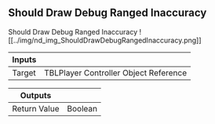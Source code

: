 ## Should Draw Debug Ranged Inaccuracy
Should Draw Debug Ranged Inaccuracy
![[../img/nd_img_ShouldDrawDebugRangedInaccuracy.png]]

|Inputs||
|--|--|
| Target | TBLPlayer Controller Object Reference |

|Outputs||
|--|--|
| Return Value | Boolean |
